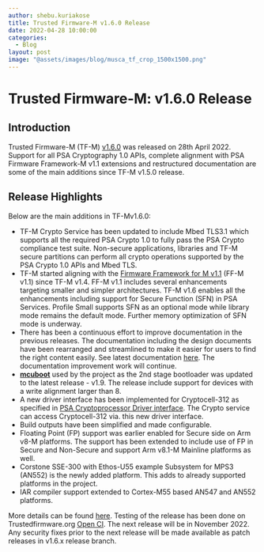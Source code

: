 ```yaml
---
author: shebu.kuriakose
title: Trusted Firmware-M v1.6.0 Release
date: 2022-04-28 10:00:00
categories:
  - Blog
layout: post
image: "@assets/images/blog/musca_tf_crop_1500x1500.png"
---
```


# **Trusted Firmware-M: v1.6.0 Release**

## Introduction

Trusted Firmware-M (TF-M) [v1.6.0](https://git.trustedfirmware.org/TF-M/trusted-firmware-m.git/tag/?h=TF-Mv1.6.0) was released on 28th April 2022. Support for all PSA Cryptography 1.0 APIs, complete alignment with PSA Firmware Framework-M v1.1 extensions and restructured documentation are some of the main additions since TF-M v1.5.0 release.

## Release Highlights

Below are the main additions in TF-Mv1.6.0:

- TF-M Crypto Service has been updated to include Mbed TLS3.1 which supports all the required PSA Crypto 1.0 to fully pass the PSA Crypto compliance test suite. Non-secure applications, libraries and TF-M secure partitions can perform all crypto operations supported by the PSA Crypto 1.0 APIs and Mbed TLS.
- TF-M started aligning with the [Firmware Framework for M v1.1](https://developer.arm.com/documentation/aes0039/latest) (FF-M v1.1) since TF-M v1.4. FF-M v1.1 includes several enhancements targeting smaller and simpler architectures. TF-M v1.6 enables all the enhancements including support for Secure Function (SFN) in PSA Services. Profile Small supports SFN as an optional mode while library mode remains the default mode. Further memory optimization of SFN mode is underway.
- There has been a continuous effort to improve documentation in the previous releases. The documentation including the design documents have been rearranged and streamlined to make it easier for users to find the right content easily. See latest documentation [here](https://tf-m-user-guide.trustedfirmware.org/). The documentation improvement work will continue.
- **[mcuboot](https://www.mcuboot.com/)** used by the project as the 2nd stage bootloader was updated to the latest release - v1.9. The release include support for devices with a write alignment larger than 8.
- A new driver interface has been implemented for Cryptocell-312 as specified in [PSA Cryptoprocessor Driver interface](https://github.com/Mbed-TLS/mbedtls/blob/development/docs/proposed/psa-driver-interface.md). The Crypto service can access Cryptocell-312 via. this new driver interface.
- Build outputs have been simplified and made configurable.
- Floating Point (FP) support was earlier enabled for Secure side on Arm v8-M platforms. The support has been extended to include use of FP in Secure and Non-Secure and support Arm v8.1-M Mainline platforms as well.
- Corstone SSE-300 with Ethos-U55 example Subsystem for MPS3 (AN552) is the newly added platform. This adds to already supported platforms in the project.
- IAR compiler support extended to Cortex-M55 based AN547 and AN552 platforms.

More details can be found [here](https://git.trustedfirmware.org/TF-M/trusted-firmware-m.git/tree/docs/releases/1.6.0.rst). Testing of the release has been done on Trustedfirmware.org [Open CI](https://ci.trustedfirmware.org/). The next release will be in November 2022. Any security fixes prior to the next release will be made available as patch releases in v1.6.x release branch.
